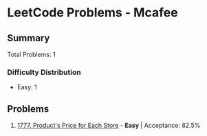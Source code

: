 # LeetCode Problems - Mcafee

## Summary
Total Problems: 1

### Difficulty Distribution

- Easy: 1

## Problems

1. [1777. Product's Price for Each Store](https://leetcode.com/problems/products-price-for-each-store/) - **Easy** | Acceptance: 82.5%